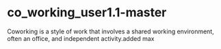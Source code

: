 # co_working_user1.1-master
Coworking is a style of work that involves a shared working environment, often an office, and independent activity.added max
